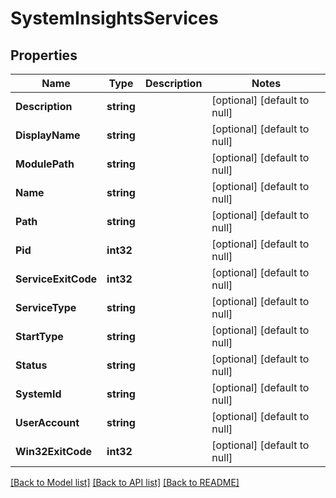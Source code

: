 # SystemInsightsServices

## Properties
Name | Type | Description | Notes
------------ | ------------- | ------------- | -------------
**Description** | **string** |  | [optional] [default to null]
**DisplayName** | **string** |  | [optional] [default to null]
**ModulePath** | **string** |  | [optional] [default to null]
**Name** | **string** |  | [optional] [default to null]
**Path** | **string** |  | [optional] [default to null]
**Pid** | **int32** |  | [optional] [default to null]
**ServiceExitCode** | **int32** |  | [optional] [default to null]
**ServiceType** | **string** |  | [optional] [default to null]
**StartType** | **string** |  | [optional] [default to null]
**Status** | **string** |  | [optional] [default to null]
**SystemId** | **string** |  | [optional] [default to null]
**UserAccount** | **string** |  | [optional] [default to null]
**Win32ExitCode** | **int32** |  | [optional] [default to null]

[[Back to Model list]](../README.md#documentation-for-models) [[Back to API list]](../README.md#documentation-for-api-endpoints) [[Back to README]](../README.md)


